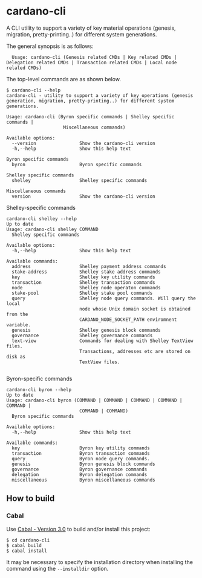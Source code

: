 # cardano-cli


A CLI utility to support a variety of key material operations (genesis, migration, pretty-printing..) for different system generations.

The general synopsis is as follows:
 ```
   Usage: cardano-cli (Genesis related CMDs | Key related CMDs | Delegation related CMDs | Transaction related CMDs | Local node related CMDs)
```

The top-level commands are as shown below.

```
$ cardano-cli --help
cardano-cli - utility to support a variety of key operations (genesis
generation, migration, pretty-printing..) for different system generations.

Usage: cardano-cli (Byron specific commands | Shelley specific commands | 
                     Miscellaneous commands)

Available options:
  --version                Show the cardano-cli version
  -h,--help                Show this help text

Byron specific commands
  byron                    Byron specific commands

Shelley specific commands
  shelley                  Shelley specific commands

Miscellaneous commands
  version                  Show the cardano-cli version
```

Shelley-specific commands

```
cardano-cli shelley --help
Up to date
Usage: cardano-cli shelley COMMAND
  Shelley specific commands

Available options:
  -h,--help                Show this help text

Available commands:
  address                  Shelley payment address commands
  stake-address            Shelley stake address commands
  key                      Shelley key utility commands
  transaction              Shelley transaction commands
  node                     Shelley node operaton commands
  stake-pool               Shelley stake pool commands
  query                    Shelley node query commands. Will query the local
                           node whose Unix domain socket is obtained from the
                           CARDANO_NODE_SOCKET_PATH enviromnent variable.
  genesis                  Shelley genesis block commands
  governance               Shelley governance commands
  text-view                Commands for dealing with Shelley TextView files.
                           Transactions, addresses etc are stored on disk as
                           TextView files.


```

Byron-specific commands

```
cardano-cli byron --help
Up to date
Usage: cardano-cli byron (COMMAND | COMMAND | COMMAND | COMMAND | COMMAND | 
                           COMMAND | COMMAND)
  Byron specific commands

Available options:
  -h,--help                Show this help text

Available commands:
  key                      Byron key utility commands
  transaction              Byron transaction commands
  query                    Byron node query commands.
  genesis                  Byron genesis block commands
  governance               Byron governance commands
  delegation               Byron delegation commands
  miscellaneous            Byron miscellaneous commands
```

## How to build

### Cabal

Use [Cabal - Version 3.0](https://www.haskell.org/cabal/) to build and/or install this project:

```
$ cd cardano-cli
$ cabal build
$ cabal install
```

It may be necessary to specify the installation directory when installing the command using the `--installdir` option.
